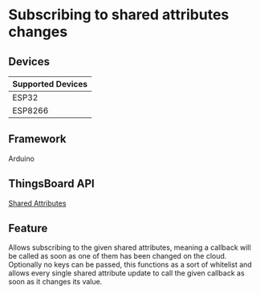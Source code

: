 # Subscribing to shared attributes changes

## Devices
| Supported Devices |
|-------------------|
|  ESP32            |
|  ESP8266          |

## Framework

Arduino

## ThingsBoard API
[Shared Attributes](https://thingsboard.io/docs/user-guide/attributes/#shared-attributes)

## Feature
Allows subscribing to the given shared attributes,
meaning a callback will be called as soon as one of them has been changed on the cloud.
Optionally no keys can be passed, this functions as a sort of whitelist and allows every single
shared attribute update to call the given callback as soon as it changes its value.
